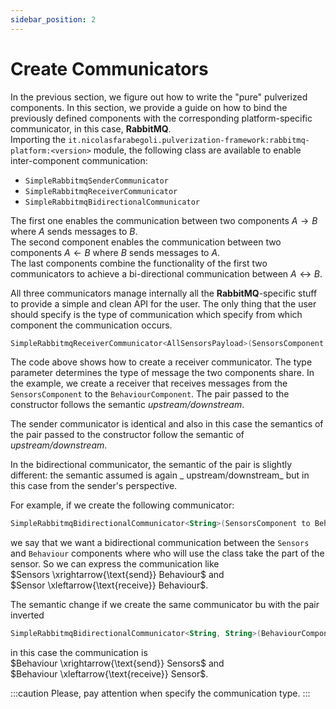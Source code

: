 ```yaml
---
sidebar_position: 2
---
```


# Create Communicators

In the previous section, we figure out how to write the "pure" pulverized components. In this section, we provide a
guide on how to bind the previously defined components with the corresponding platform-specific communicator, in this
case, **RabbitMQ**.  
Importing the `it.nicolasfarabegoli.pulverization-framework:rabbitmq-platform:<version>` module, the following class are
available to enable inter-component communication:

- `SimpleRabbitmqSenderCommunicator`
- `SimpleRabbitmqReceiverCommunicator`
- `SimpleRabbitmqBidirectionalCommunicator`

The first one enables the communication between two components $A \rightarrow B$ where $A$ sends messages to $B$.  
The second component enables the communication between two components $A \leftarrow B$ where $B$ sends messages to
$A$.  
The last components combine the functionality of the first two communicators to achieve a bi-directional communication
between $A \leftrightarrow B$.

All three communicators manage internally all the **RabbitMQ**-specific stuff to provide a simple and clean API
for the user. The only thing that the user should specify is the type of communication which specify from which
component the communication occurs.

```kotlin
SimpleRabbitmqReceiverCommunicator<AllSensorsPayload>(SensorsComponent to BehaviourComponent)
```

The code above shows how to create a receiver communicator. The type parameter determines the type of message the
two components share. In the example, we create a receiver that receives messages from the `SensorsComponent` to
the `BehaviourComponent`. The pair passed to the constructor follows the semantic _upstream/downstream_.

The sender communicator is identical and also in this case the semantics of the pair passed to the constructor follow
the semantic of _upstream/downstream_.

In the bidirectional communicator, the semantic of the pair is slightly different: the semantic assumed is again _
upstream/downstream_ but in this case from the sender's perspective.

For example, if we create the following communicator:

```kotlin
SimpleRabbitmqBidirectionalCommunicator<String>(SensorsComponent to BehaviourComponent)
```

we say that we want a bidirectional communication between the `Sensors` and `Behaviour` components where who will use
the class take the part of the sensor.
So we can express the communication like  
$Sensors \xrightarrow{\text{send}} Behaviour$ and  
$Sensor \xleftarrow{\text{receive}} Behaviour$.

The semantic change if we create the same communicator bu with the pair inverted

```kotlin
SimpleRabbitmqBidirectionalCommunicator<String, String>(BehaviourComponent to SensorsComponent)
```

in this case the communication is  
$Behaviour \xrightarrow{\text{send}} Sensors$ and  
$Behaviour \xleftarrow{\text{receive}} Sensor$.

:::caution
Please, pay attention when specify the communication type.
:::
